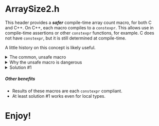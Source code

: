 # ArraySize2.h

This header provides a **_safer_** compile-time array count macro, for both C and C++.
On C++, each macro compiles to a `constexpr`.  This allows use in compile-time assertions or other `constexpr`
functions, for example.  C does not have `constexpr`, but it is still determined at compile-time.

A little history on this concept is likely useful.

<details>
    <summary>The common, unsafe macro</summary>

<p>

The internet is full of the following macro:
`#define ARRAY_SIZE(arr) sizeof(arr) / sizeof(arr[0])`

They tend to be used in code such as:
```C
void foo() {
  STRUCTURE_TYPE alpha[10];
  for (int i = 0; i < ARRAY_SIZE(alpha); i++) {
    alpha[i].FieldZeta = i; 
  }
  // do real work...  
}
void baz() {
  long a[] = { 7, 3, 5, -7, 12 };
  vector<long> v(a, a + ARRAY_SIZE(a));
  std::sort(a, a + ARRAY_SIZE(a));
  // use the sorted vector
}
```

</details>


<details>
    <summary>Why the unsafe macro is dangerous</summary>

<p>

Even when used carefully, the above unsafe macro will **_silently fail_**
if (when) a later maintainer changes this to a dynamically allocated array,
or if the code is refactored so the array is passed as a parameter.
For example, if the code existed in multiple spots, someone might "helpfully"
refactor :

```C
void foo_array_manipulation(STRUCTURE_TYPE * alpha ) {
  for (int i = 0; i < ARRAY_SIZE(alpha); i++) {
    alpha[i].FieldZeta = i; 
  }
}
void foo() {
  STRUCTURE_TYPE alpha[10];
  foo_array_manipulation(alpha);
  // do real work...  
}
```

Even the following has a non-intuitive result, typically outputting `1`:
```C++
void bar(int beta[13])
{
  std::cout << ARRAY_SIZE(beta);
}
```


</details>


<details>
    <summary>Solution #1</summary>

<p>

### Solution #1

The header includes a solution published in the [March 6th, 2007](http://drdobbs.com/cpp/197800525?pgno=1)
Dr. Dobbs Journal, written by Ivan J. Johnson. 

Conceptually, this solution is simple:
```
if x is not an array
  issue a compile-time error
else
  use traditional non-typesafe C99 countof expression
```

How it ensures a compile-time error when it's not an
array is rather elegant....

<details>
    <summary>Check #1</summary>

<p>

`0 * sizeof(reinterpret_cast<const ::Bad_arg_to_COUNTOF*>(arr))`

Check #1 is not legal when the argument is any of the following:
* object of class type, such as `std::vector`
* floating-point type
* function pointer
* pointer-to-member

Any of these will cause a compile-time error. Naming the class
`::Bad_arg_to_COUNTOF` simply helps because the class name is
likely to appear in the compiler's error message.

Therefore, if check1 succeeded, then the parameter must be one of:
1. an integral type
2. an enumerated type
3. a pointer to an object
4. an array


</details>


<details>
    <summary>Check #2</summary>

<p>

`0 * sizeof(::Bad_arg_to_COUNTOF::check_type((arr), &(arr)))`

The meat of this expands to (approximately) `sizeof(check_type(x, &x))`,
where check_type() is an overloaded function.  Because this is purely
a compile-time computation, the function is never called or even needs
to have an implementation.  However, the compiler must apply overload
resolution, allowing further type discrimination.  There are two
function declared:
```c++
class Is_pointer; // incomplete
class Is_array {};

template <typename T>
static Is_pointer check_type(const T*, const T* const*);
static Is_array check_type(const void*, const void*);
```
When the parameter is ...
1. an integral type, neither of the two function overloads is a match,
   because they each take pointers.  This results in a compiler error.
2. an enumerated type, neither of the two function overloads is a match,
   because they each take pointers.  This results in a compiler error.
3. a pointer to an object, the first argument to `check_type()` is a pointer,
   and the second one is a pointer-to-a-pointer.  The best function match
   is the first overload of `check_type`, which returns type `Is_pointer`.
   However, because `Is_pointer` is an incomplete type, `sizeof(Is_pointer)`
   is not a valid expression, resulting in a compiler error.  Whew!
4. an array, the first argument to `check_type()` is an array, and the second
   is a pointer-to-array.  A pointer-to-array is *NOT* convertible to a
   pointer-to-a-pointer, so the first overload of `check_type()` is not a
   valid match.  However, an array IS convertible to a pointer, and a
   pointer-to-array already is a pointer.  Because any pointer is
   convertible to a `void *`, the second function overload *is* a match.
   That overload returns a complete type (`Is_array`).  Because it returns
   a complete type, `sizeof(Is_array)` is a valid expression.


</details>

<details>
    <summary>Combining Checks #1 and #2</summary>

<p>

Check #1 and Check #2, in combination, means the compiler has
**_EXCLUDED_** every possible type **_except for_** arrays via compilation
errors, before reaching the third line.  Both these checks multiply their
result by zero, and thus do not affect the final result.


</details>


<details>
    <summary>Line #3</summary>

<p>

The third line is, in essence the old C99 type-unsafe sizeof() macro:
`sizeof(arr) / sizeof((arr)[0])`
However, since that third line never compiles unless it's an array due
to check #1 or check #2, using this notation is now type-safe.

</details>

</details>

##### Other benefits
* Results of these macros are each `constexpr` compliant.
* At least solution #1 works even for local types.

# Enjoy!
